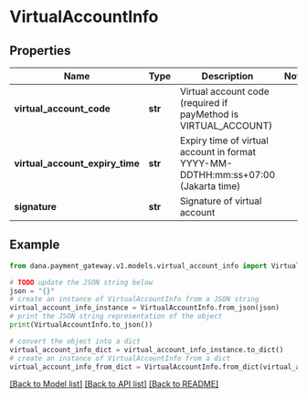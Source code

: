 # VirtualAccountInfo


## Properties

Name | Type | Description | Notes
------------ | ------------- | ------------- | -------------
**virtual_account_code** | **str** | Virtual account code (required if payMethod is VIRTUAL_ACCOUNT) | 
**virtual_account_expiry_time** | **str** | Expiry time of virtual account in format YYYY-MM-DDTHH:mm:ss+07:00 (Jakarta time) | 
**signature** | **str** | Signature of virtual account | 

## Example

```python
from dana.payment_gateway.v1.models.virtual_account_info import VirtualAccountInfo

# TODO update the JSON string below
json = "{}"
# create an instance of VirtualAccountInfo from a JSON string
virtual_account_info_instance = VirtualAccountInfo.from_json(json)
# print the JSON string representation of the object
print(VirtualAccountInfo.to_json())

# convert the object into a dict
virtual_account_info_dict = virtual_account_info_instance.to_dict()
# create an instance of VirtualAccountInfo from a dict
virtual_account_info_from_dict = VirtualAccountInfo.from_dict(virtual_account_info_dict)
```
[[Back to Model list]](../README.md#documentation-for-models) [[Back to API list]](../README.md#documentation-for-api-endpoints) [[Back to README]](../README.md)


